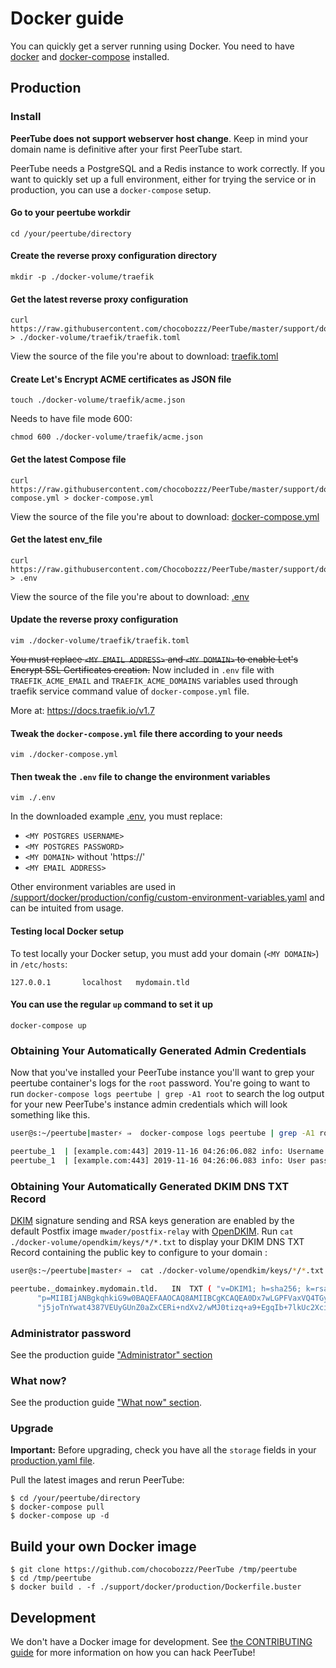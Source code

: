 # Docker guide

You can quickly get a server running using Docker. You need to have
[docker](https://www.docker.com/community-edition) and
[docker-compose](https://docs.docker.com/compose/install/) installed.

## Production

### Install

**PeerTube does not support webserver host change**. Keep in mind your domain name is definitive after your first PeerTube start.

PeerTube needs a PostgreSQL and a Redis instance to work correctly. If you want
to quickly set up a full environment, either for trying the service or in
production, you can use a `docker-compose` setup.

#### Go to your peertube workdir
```shell
cd /your/peertube/directory
```

#### Create the reverse proxy configuration directory

```shell
mkdir -p ./docker-volume/traefik
```

#### Get the latest reverse proxy configuration

```shell
curl https://raw.githubusercontent.com/chocobozzz/PeerTube/master/support/docker/production/config/traefik.toml > ./docker-volume/traefik/traefik.toml
```

View the source of the file you're about to download: [traefik.toml](https://github.com/Chocobozzz/PeerTube/blob/master/support/docker/production/config/traefik.toml)

#### Create Let's Encrypt ACME certificates as JSON file

```shell
touch ./docker-volume/traefik/acme.json
```
Needs to have file mode 600:
```shell
chmod 600 ./docker-volume/traefik/acme.json
```

#### Get the latest Compose file

```shell
curl https://raw.githubusercontent.com/chocobozzz/PeerTube/master/support/docker/production/docker-compose.yml > docker-compose.yml
```

View the source of the file you're about to download: [docker-compose.yml](https://github.com/Chocobozzz/PeerTube/blob/master/support/docker/production/docker-compose.yml)


#### Get the latest env_file

```shell
curl https://raw.githubusercontent.com/Chocobozzz/PeerTube/master/support/docker/production/.env > .env
```

View the source of the file you're about to download: [.env](https://github.com/Chocobozzz/PeerTube/blob/master/support/docker/production/.env)

#### Update the reverse proxy configuration

```shell
vim ./docker-volume/traefik/traefik.toml
```

~~You must replace `<MY EMAIL ADDRESS>` and `<MY DOMAIN>` to enable Let's Encrypt SSL Certificates creation.~~ Now included in `.env` file with `TRAEFIK_ACME_EMAIL` and `TRAEFIK_ACME_DOMAINS` variables used through traefik service command value of `docker-compose.yml` file.

More at: https://docs.traefik.io/v1.7

#### Tweak the `docker-compose.yml` file there according to your needs

```shell
vim ./docker-compose.yml
```

#### Then tweak the `.env` file to change the environment variables

```shell
vim ./.env
```
In the downloaded example [.env](https://github.com/Chocobozzz/PeerTube/blob/master/support/docker/production/.env), you must replace:
- `<MY POSTGRES USERNAME>`
- `<MY POSTGRES PASSWORD>`
- `<MY DOMAIN>` without 'https://'
- `<MY EMAIL ADDRESS>`

Other environment variables are used in
[/support/docker/production/config/custom-environment-variables.yaml](https://github.com/Chocobozzz/PeerTube/blob/master/support/docker/production/config/custom-environment-variables.yaml) and can be
intuited from usage.

#### Testing local Docker setup

To test locally your Docker setup, you must add your domain (`<MY DOMAIN>`) in `/etc/hosts`:
```
127.0.0.1       localhost   mydomain.tld
```

#### You can use the regular `up` command to set it up

```shell
docker-compose up
```
### Obtaining Your Automatically Generated Admin Credentials
Now that you've installed your PeerTube instance you'll want to grep your peertube container's logs for the `root` password.
You're going to want to run `docker-compose logs peertube | grep -A1 root` to search the log output for your new PeerTube's instance admin credentials which will look something like this.
```BASH
user@s:~/peertube|master⚡ ⇒  docker-compose logs peertube | grep -A1 root

peertube_1  | [example.com:443] 2019-11-16 04:26:06.082 info: Username: root
peertube_1  | [example.com:443] 2019-11-16 04:26:06.083 info: User password: abcdefghijklmnop
```

### Obtaining Your Automatically Generated DKIM DNS TXT Record
[DKIM](https://en.wikipedia.org/wiki/DomainKeys_Identified_Mail) signature sending and RSA keys generation are enabled by the default Postfix image `mwader/postfix-relay` with [OpenDKIM](http://www.opendkim.org/).
Run `cat ./docker-volume/opendkim/keys/*/*.txt` to display your DKIM DNS TXT Record containing the public key to configure to your domain :
```BASH
user@s:~/peertube|master⚡ ⇒  cat ./docker-volume/opendkim/keys/*/*.txt

peertube._domainkey.mydomain.tld.	IN	TXT	( "v=DKIM1; h=sha256; k=rsa; "
	  "p=MIIBIjANBgkqhkiG9w0BAQEFAAOCAQ8AMIIBCgKCAQEA0Dx7wLGPFVaxVQ4TGym/eF89aQ8oMxS9v5BCc26Hij91t2Ci8Fl12DHNVqZoIPGm+9tTIoDVDFEFrlPhMOZl8i4jU9pcFjjaIISaV2+qTa8uV1j3MyByogG8pu4o5Ill7zaySYFsYB++cHJ9pjbFSC42dddCYMfuVgrBsLNrvEi3dLDMjJF5l92Uu8YeswFe26PuHX3Avr261n"
	  "j5joTnYwat4387VEUyGUnZ0aZxCERi+ndXv2/wMJ0tizq+a9+EgqIb+7lkUc2XciQPNuTujM25GhrQBEKznvHyPA6fHsFheymOuB763QpkmnQQLCxyLygAY9mE/5RY+5Q6J9oDOQIDAQAB" )  ; ----- DKIM key peertube for mydomain.tld
```

### Administrator password

See the production guide ["Administrator" section](https://docs.joinpeertube.org/#/install-any-os?id=administrator)

### What now?

See the production guide ["What now" section](https://docs.joinpeertube.org/#/install-any-os?id=what-now).

### Upgrade

**Important:** Before upgrading, check you have all the `storage` fields in your [production.yaml file](https://github.com/Chocobozzz/PeerTube/blob/develop/support/docker/production/config/production.yaml).

Pull the latest images and rerun PeerTube:

```shell
$ cd /your/peertube/directory
$ docker-compose pull
$ docker-compose up -d
```

## Build your own Docker image

```shell
$ git clone https://github.com/chocobozzz/PeerTube /tmp/peertube
$ cd /tmp/peertube
$ docker build . -f ./support/docker/production/Dockerfile.buster
```

## Development

We don't have a Docker image for development. See [the CONTRIBUTING guide](https://github.com/Chocobozzz/PeerTube/blob/master/.github/CONTRIBUTING.md#develop)
for more information on how you can hack PeerTube!
